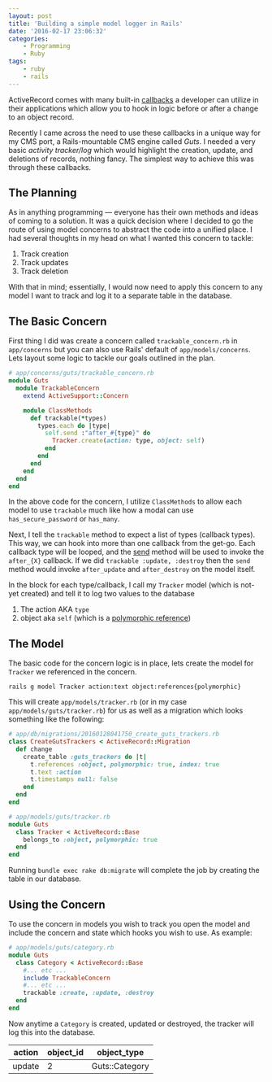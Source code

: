 ```yaml
---
layout: post
title: 'Building a simple model logger in Rails'
date: '2016-02-17 23:06:32'
categories:
    - Programming
    - Ruby
tags:
    - ruby
    - rails
---
```


ActiveRecord comes with many built-in [callbacks](http://api.rubyonrails.org/classes/ActiveRecord/Callbacks.html) a developer can utilize in their applications which allow you to hook in logic before or after a change to an object record.

Recently I came across the need to use these callbacks in a unique way for my CMS port, a Rails-mountable CMS engine called *Guts*. I needed a very basic *activity tracker/log* which would highlight the creation, update, and deletions of records, nothing fancy. The simplest way to achieve this was through these callbacks.

## The Planning

As in anything programming — everyone has their own methods and ideas of coming to a solution. It was a quick decision where I decided to go the route of using model concerns to abstract the code into a unified place. I had several thoughts in my head on what I wanted this concern to tackle:

1. Track creation
2. Track updates
3. Track deletion

With that in mind; essentially, I would now need to apply this concern to any model I want to track and log it to a separate table in the database.

## The Basic Concern

First thing I did was create a concern called `trackable_concern.rb` in `app/concerns` but you can also use Rails' default of `app/models/concerns`. Lets layout some logic to tackle our goals outlined in the plan.

``` ruby
# app/concerns/guts/trackable_concern.rb
module Guts
  module TrackableConcern
    extend ActiveSupport::Concern

    module ClassMethods
      def trackable(*types)
        types.each do |type|
          self.send :"after_#{type}" do
            Tracker.create(action: type, object: self)
          end
        end
      end
    end
  end
end

```

In the above code for the concern, I utilize `ClassMethods` to allow each model to use `trackable` much like how a modal can use `has_secure_password` or `has_many`.

Next, I tell the `trackable` method to expect a list of types (callback types). This way, we can hook into more than one callback from the get-go. Each callback type will be looped, and the [send](http://ruby-doc.org/core-2.3.0/Object.html#method-i-send) method will be used to invoke the `after_{X}` callback. If we did `trackable :update, :destroy` then the `send` method would invoke `after_update` and `after_destroy` on the model itself.

In the block for each type/callback, I call my `Tracker` model (which is not-yet created) and tell it to log two values to the database

1. The action AKA `type`
2. object aka `self` (which is a [polymorphic reference](http://guides.rubyonrails.org/association_basics.html#polymorphic-associations))

## The Model

The basic code for the concern logic is in place, lets create the model for `Tracker` we referenced in the concern.

``` shell
rails g model Tracker action:text object:references{polymorphic}
```

This will create `app/models/tracker.rb` (or in my case `app/models/guts/tracker.rb`) for us as well as a migration which looks something like the following:

``` ruby
# app/db/migrations/20160128041750_create_guts_trackers.rb
class CreateGutsTrackers < ActiveRecord::Migration
  def change
    create_table :guts_trackers do |t|
      t.references :object, polymorphic: true, index: true
      t.text :action
      t.timestamps null: false
    end
  end
end

# app/models/guts/tracker.rb
module Guts
  class Tracker < ActiveRecord::Base
    belongs_to :object, polymorphic: true
  end
end
```

Running `bundle exec rake db:migrate` will complete the job by creating the table in our database.

## Using the Concern

To use the concern in models you wish to track you open the model and include the concern and state which hooks you wish to use. As example:

``` ruby
# app/models/guts/category.rb
module Guts
  class Category < ActiveRecord::Base
    #... etc ...
	include TrackableConcern
    #... etc ...
    trackable :create, :update, :destroy
  end
end
```

Now anytime a `Category` is created, updated or destroyed, the tracker will log this into the database.

| action | object_id | object_type    |
| ------ | --------- | -------------- |
| update | 2         | Guts::Category |

